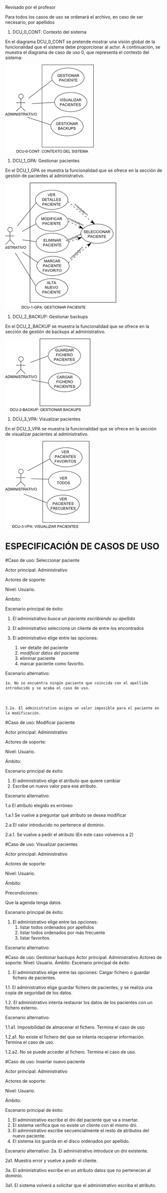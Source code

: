 Revisado por el profesor


Para todos los casos de uso se ordenará el archivo, en caso de ser necesario, por apellidos


1. DCU_0_CONT: Contexto del sistema

En el diagrama DCU_0_CONT se pretende mostrar una visión global de la funcionalidad que el sistema debe proporcionar al actor. A continuación, se muestra el diagrama de caso de uso 0, que representa el contexto del sistema:

![DCU_0_CONT](https://github.com/DebianRDT/DentistaIS/blob/master/documentacion/diagramas/DCU_0_CONT.png)


1. DCU_1_GPA: Gestionar pacientes

En el DCU_1_GPA se muestra la funcionalidad que se ofrece en la sección de gestión de pacientes al administrativo.

![DCU_1_GPA](https://github.com/DebianRDT/DentistaIS/blob/master/documentacion/diagramas/DCU_1_GPA.png)


1. DCU_2_BACKUP: Gestionar backups

En el DCU_2_BACKUP se muestra la funcionalidad que se ofrece en la sección de gestión de backups al administrativo.

![DCU_2_BACKUP](https://github.com/DebianRDT/DentistaIS/blob/master/documentacion/diagramas/DCU_2_BACKUP.png)


1. DCU_3_VPA: Visualizar pacientes

En el DCU_3_VPA se muestra la funcionalidad que se ofrece en la sección de visualizar pacientes al administrativo.

![DCU_3_VPA](https://github.com/DebianRDT/DentistaIS/blob/master/documentacion/diagramas/DCU_3_VPA.png)


ESPECIFICACIÓN DE CASOS DE USO
==============================

#Caso de uso: Seleccionar paciente

Actor principal: Administrativo

Actores de soporte:

Nivel: Usuario.

Ámbito:

Escenario principal de éxito:
 1. El administrativo *busca un paciente escribiendo su apellido*

 2. El administrativo selecciona un cliente de entre los encontrados
 3. El administrativo elige entre las opciones: 


    1. ver detalle del paciente
    2. *modificar datos del paciente*
    3. eliminar paciente
    4. marcar paciente como favorito.
    
Escenario alternativo:


    1a. No se encuentra ningún paciente que coincida con el apellido introducido y se acaba el caso de uso.



    3.2a. El administrativo asigna un valor imposible para el paciente en la modificación.



#Caso de uso: Modificar paciente

Actor principal: Administrativo

Actores de soporte:

Nivel: Usuario.

Ámbito:

Escenario principal de éxito:
  1. El administrativo elige el atributo que quiere cambiar
  2. Escribe un nuevo valor para ese atributo.

Escenario alternativo:

1.a El atributo elegido es erróneo

  1.a.1 Se vuelve a preguntar qué atributo se desea modificar

  2.a El valor introducido no pertenece al dominio. 

  2.a.1. Se vuelve a pedir el atributo (En este caso volvemos a 2)



#Caso de uso: Visualizar pacientes

Actor principal: Administrativo

Actores de soporte:

Nivel: Usuario.

Ámbito:

Precondiciones: 

Que la agenda tenga datos. 

Escenario principal de éxito:

1. El administrativo elige entre las opciones: 
	1. listar todos ordenados por apellidos
	1. listar todos ordenados por más frecuente
	1. listar favoritos.

Escenario alternativo:


#Caso de uso: Gestionar backups
Actor principal: Administrativo
Actores de soporte:
Nivel: Usuario.
Ámbito:
Escenario principal de éxito:

1. El administrativo elige entre las opciones: Cargar fichero o guardar fichero de pacientes.

1.1. El administrativo elige guardar fichero de pacientes, y se realiza una copia de seguridad de los datos.

1.2. El administrativo intenta restaurar los datos de los pacientes con un fichero externo.

Escenario alternativo:

1.1.a1. Imposibilidad de almacenar el fichero. Termina el caso de uso

1.2.a1. No existe el fichero del que se intenta recuperar información. Termina el caso de uso.

1.2.a2. No se puede acceder al fichero. Termina el caso de uso.


#Caso de uso: Insertar nuevo paciente

Actor principal: Administrativo

Actores de soporte:

Nivel: Usuario.

Ámbito:

Escenario principal de éxito:
1. El administrativo escribe el dni del paciente que va a insertar.
2. El sistema verifica que no existe un cliente con el mismo dni.
3. El administrativo escribe secuencialmente el resto de atributos del nuevo paciente.
4. El sistema los guarda en el disco ordenados por apellido. 

Escenario alternativo:
2a. El administrativo introduce un dni existente.

2a1. Muestra error y vuelve a pedir el cliente.

3a. El administrativo escribe en un atributo datos que no pertenecen al dominio.

3a1. El sistema volverá a solicitar que el administrativo escriba el atributo.
